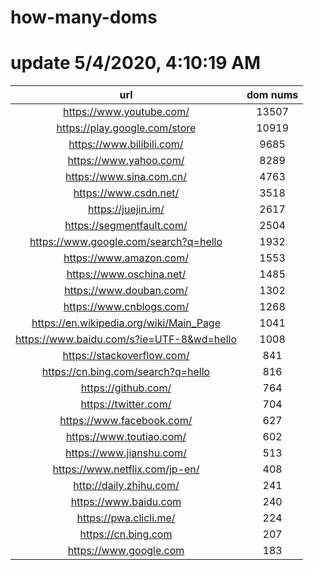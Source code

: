 # how-many-doms

# update 5/4/2020, 4:10:19 AM

url | dom nums
:-: | :-:
https://www.youtube.com/ | 13507
https://play.google.com/store | 10919
https://www.bilibili.com/ | 9685
https://www.yahoo.com/ | 8289
https://www.sina.com.cn/ | 4763
https://www.csdn.net/ | 3518
https://juejin.im/ | 2617
https://segmentfault.com/ | 2504
https://www.google.com/search?q=hello | 1932
https://www.amazon.com/ | 1553
https://www.oschina.net/ | 1485
https://www.douban.com/ | 1302
https://www.cnblogs.com/ | 1268
https://en.wikipedia.org/wiki/Main_Page | 1041
https://www.baidu.com/s?ie=UTF-8&wd=hello | 1008
https://stackoverflow.com/ | 841
https://cn.bing.com/search?q=hello | 816
https://github.com/ | 764
https://twitter.com/ | 704
https://www.facebook.com/ | 627
https://www.toutiao.com/ | 602
https://www.jianshu.com/ | 513
https://www.netflix.com/jp-en/ | 408
http://daily.zhihu.com/ | 241
https://www.baidu.com | 240
https://pwa.clicli.me/ | 224
https://cn.bing.com | 207
https://www.google.com | 183
